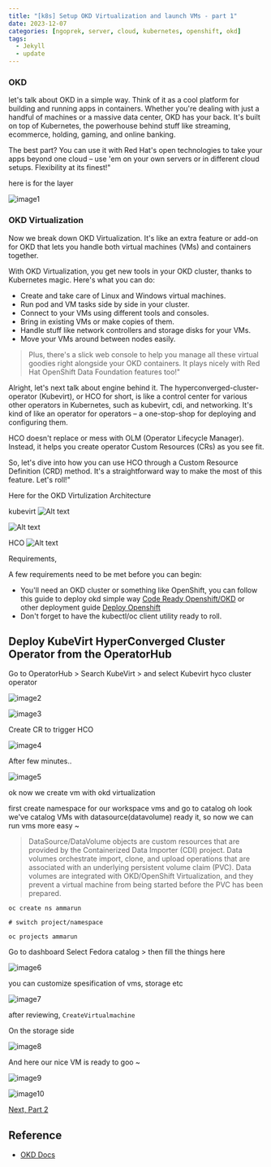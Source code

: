 ```yaml
---
title: "[k8s] Setup OKD Virtualization and launch VMs - part 1"
date: 2023-12-07
categories: [ngoprek, server, cloud, kubernetes, openshift, okd]
tags:
  - Jekyll
  - update
---
```


### OKD 
let's talk about OKD in a simple way. Think of it as a cool platform for building and running apps in containers. Whether you're dealing with just a handful of machines or a massive data center, OKD has your back. It's built on top of Kubernetes, the powerhouse behind stuff like streaming, ecommerce, holding, gaming, and online banking.

The best part? You can use it with Red Hat's open technologies to take your apps beyond one cloud – use 'em on your own servers or in different cloud setups. Flexibility at its finest!"

here is for the layer 

![image1](https://raw.githubusercontent.com/ammarun11/ammarun11.github.io/master/static/img/_posts/okd1.png)

### OKD Virtualization 

Now we break down OKD Virtualization. It's like an extra feature or add-on for OKD that lets you handle both virtual machines (VMs) and containers together.

With OKD Virtualization, you get new tools in your OKD cluster, thanks to Kubernetes magic. Here's what you can do:

- Create and take care of Linux and Windows virtual machines.
- Run pod and VM tasks side by side in your cluster.
- Connect to your VMs using different tools and consoles.
- Bring in existing VMs or make copies of them.
- Handle stuff like network controllers and storage disks for your VMs.
- Move your VMs around between nodes easily.

> Plus, there's a slick web console to help you manage all these virtual goodies right alongside your OKD containers. It plays nicely with Red Hat OpenShift Data Foundation features too!"

Alright, let's next talk about engine behind it. The hyperconverged-cluster-operator (Kubevirt), or HCO for short, is like a control center for various other operators in Kubernetes, such as kubevirt, cdi, and networking. It's kind of like an operator for operators – a one-stop-shop for deploying and configuring them.

HCO doesn't replace or mess with OLM (Operator Lifecycle Manager). Instead, it helps you create operator Custom Resources (CRs) as you see fit.

So, let's dive into how you can use HCO through a Custom Resource Definition (CRD) method. It's a straightforward way to make the most of this feature. Let's roll!"

Here for the OKD Virtulization Architecture

kubevirt
![Alt text](https://raw.githubusercontent.com/ammarun11/ammarun11.github.io/master/static/img/_posts/image-1.png)

![Alt text](https://raw.githubusercontent.com/ammarun11/ammarun11.github.io/master/static/img/_posts/image-2.png)

HCO
![Alt text](https://raw.githubusercontent.com/ammarun11/ammarun11.github.io/master/static/img/_posts/image.png)

Requirements,

A few requirements need to be met before you can begin:

- You'll need an OKD cluster or something like OpenShift, you can follow this guide to deploy okd simple way [Code Ready Openshift/OKD](https://ammarun.my.id/ngoprek/server/cloud/openshift/container/Setup-Openshift-Codeready) or other deployment guide [Deploy Openshift](https://ammarun.my.id/ngoprek/server/cloud/kubernetes/openshift/deploy-openshift-cluster/)
- Don't forget to have the kubectl/oc client utility ready to roll.

## Deploy KubeVirt HyperConverged Cluster Operator from the OperatorHub

Go to OperatorHub > Search KubeVirt > and select Kubevirt hyco cluster operator 

![image2](https://raw.githubusercontent.com/ammarun11/ammarun11.github.io/master/static/img/_posts/okd2.png)

![image3](https://raw.githubusercontent.com/ammarun11/ammarun11.github.io/master/static/img/_posts/okd3.png)

Create CR to trigger HCO 

![image4](https://raw.githubusercontent.com/ammarun11/ammarun11.github.io/master/static/img/_posts/okd4.png)

After few minutes..

![image5](https://raw.githubusercontent.com/ammarun11/ammarun11.github.io/master/static/img/_posts/okd5.png)

ok now we create vm with okd virtualization 

first create namespace for our workspace vms and go to catalog 
oh look we've catalog VMs with datasource(datavolume) ready it, so now we can run vms more easy ~
> DataSource/DataVolume objects are custom resources that are provided by the Containerized Data Importer (CDI) project. Data volumes orchestrate import, clone, and upload operations that are associated with an underlying persistent volume claim (PVC). Data volumes are integrated with OKD/OpenShift Virtualization, and they prevent a virtual machine from being started before the PVC has been prepared.

```
oc create ns ammarun

# switch project/namespace

oc projects ammarun
```

Go to dashboard 
Select Fedora catalog > then fill the things here 

![image6](https://raw.githubusercontent.com/ammarun11/ammarun11.github.io/master/static/img/_posts/okd6.png)

you can customize spesification of vms, storage etc 

![image7](https://raw.githubusercontent.com/ammarun11/ammarun11.github.io/master/static/img/_posts/okd7.png)

after reviewing, `CreateVirtualmachine`

On the storage side

![image8](https://raw.githubusercontent.com/ammarun11/ammarun11.github.io/master/static/img/_posts/okd8.png)

And here our nice VM is ready to goo ~

![image9](https://raw.githubusercontent.com/ammarun11/ammarun11.github.io/master/static/img/_posts/okd9.png)

![image10](https://raw.githubusercontent.com/ammarun11/ammarun11.github.io/master/static/img/_posts/okd10.png)

[Next, Part 2](https://ammarun.my.id/ngoprek/server/cloud/kubernetes/openshift/okd/OKD-virtualization-part2/)

## Reference

-   [OKD Docs](https://docs.okd.io/4.13/virt/about-virt.html)
